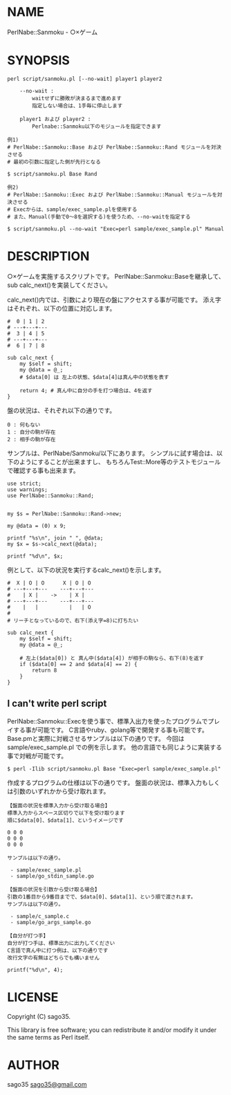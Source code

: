 # NAME

PerlNabe::Sanmoku - ○×ゲーム

# SYNOPSIS

    perl script/sanmoku.pl [--no-wait] player1 player2

        --no-wait :
            waitせずに勝敗が決まるまで進めます
            指定しない場合は、1手毎に停止します

        player1 および player2 :
            Perlnabe::Sanmoku以下のモジュールを指定できます

    例1)
    # PerlNabe::Sanmoku::Base および PerlNabe::Sanmoku::Rand モジュールを対決させる
    # 最初の引数に指定した側が先行となる

    $ script/sanmoku.pl Base Rand

    例2)
    # PerlNabe::Sanmoku::Exec および PerlNabe::Sanmoku::Manual モジュールを対決させる
    # Execからは、sample/exec_sample.plを使用する
    # また、Manual(手動で0～8を選択する)を使うため、--no-waitを指定する

    $ script/sanmoku.pl --no-wait "Exec=perl sample/exec_sample.pl" Manual

# DESCRIPTION

○×ゲームを実施するスクリプトです。
PerlNabe::Sanmoku::Baseを継承して、sub calc\_next()を実装してください。

calc\_next()内では、引数により現在の盤にアクセスする事が可能です。
添え字はそれぞれ、以下の位置に対応します。

    #  0 | 1 | 2
    # ---+---+---
    #  3 | 4 | 5
    # ---+---+---
    #  6 | 7 | 8

    sub calc_next {
        my $self = shift;
        my @data = @_;
        # $data[0] は 左上の状態、$data[4]は真ん中の状態を表す

        return 4; # 真ん中に自分の手を打つ場合は、4を返す
    }

盤の状況は、それぞれ以下の通りです。

    0 : 何もない
    1 : 自分の駒が存在
    2 : 相手の駒が存在

サンプルは、PerlNabe/Sanmoku/以下にあります。
シンプルに試す場合は、以下のようにすることが出来ますし、
もちろんTest::More等のテストモジュールで確認する事も出来ます。

    use strict;
    use warnings;
    use PerlNabe::Sanmoku::Rand;


    my $s = PerlNabe::Sanmoku::Rand->new;

    my @data = (0) x 9;

    printf "%s\n", join " ", @data;
    my $x = $s->calc_next(@data);

    printf "%d\n", $x;

例として、以下の状況を実行するcalc\_next()を示します。

    #  X | O | O      X | O | O
    # ---+---+---    ---+---+---
    #    | X |    ->    | X |
    # ---+---+---    ---+---+---
    #    |   |          |   | O
    #
    # リーチとなっているので、右下(添え字=8)に打ちたい

    sub calc_next {
        my $self = shift;
        my @data = @_;

        # 左上($data[0]) と 真ん中($data[4]) が相手の駒なら、右下(8)を返す
        if ($data[0] == 2 and $data[4] == 2) {
            return 8
        }
    }

## I can't write perl script

PerlNabe::Sanmoku::Execを使う事で、標準入出力を使ったプログラムでプレイする事が可能です。
C言語やruby、golang等で開発する事も可能です。
Base.pmと実際に対戦させるサンプルは以下の通りです。
今回は sample/exec\_sample.pl での例を示します。
他の言語でも同じように実装する事で対戦が可能です。

    $ perl -Ilib script/sanmoku.pl Base "Exec=perl sample/exec_sample.pl"

作成するプログラムの仕様は以下の通りです。
盤面の状況は、標準入力もしくは引数のいずれかから受け取れます。

    【盤面の状況を標準入力から受け取る場合】
    標準入力からスペース区切りで以下を受け取ります
    順に$data[0]、$data[1]、というイメージです

    0 0 0
    0 0 0
    0 0 0

    サンプルは以下の通り。

     - sample/exec_sample.pl
     - sample/go_stdin_sample.go

    【盤面の状況を引数から受け取る場合】
    引数の1番目から9番目までで、$data[0]、$data[1]、という順で渡されます。
    サンプルは以下の通り。

     - sample/c_sample.c
     - sample/go_args_sample.go

    【自分が打つ手】
    自分が打つ手は、標準出力に出力してください
    C言語で真ん中に打つ例は、以下の通りです
    改行文字の有無はどちらでも構いません

    printf("%d\n", 4);

# LICENSE

Copyright (C) sago35.

This library is free software; you can redistribute it and/or modify
it under the same terms as Perl itself.

# AUTHOR

sago35 <sago35@gmail.com>
